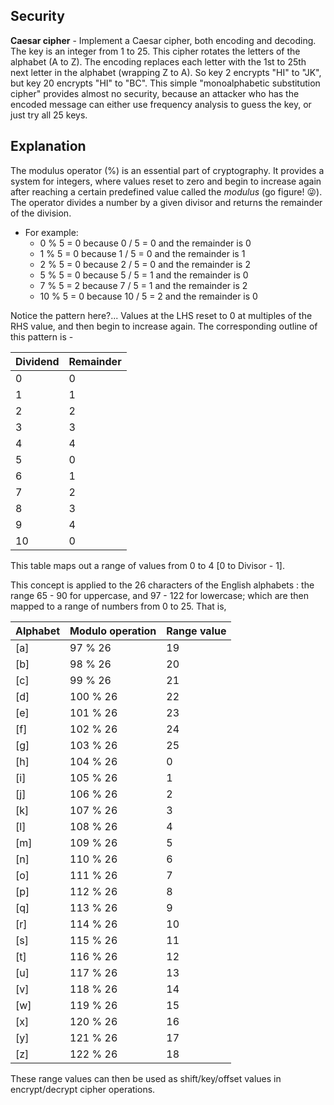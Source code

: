 Security
----------

**Caesar cipher** - Implement a Caesar cipher, both encoding and decoding. The key is an integer from 1 to 25. This cipher rotates the letters of the alphabet (A to Z). The encoding replaces each letter with the 1st to 25th next letter in the alphabet (wrapping Z to A). So key 2 encrypts "HI" to "JK", but key 20 encrypts "HI" to "BC". This simple "monoalphabetic substitution cipher" provides almost no security, because an attacker who has the encoded message can either use frequency analysis to guess the key, or just try all 25 keys.

Explanation
------------

The modulus operator \(%\) is an essential part of cryptography. It provides a system for integers, where
values reset to zero and begin to increase again after reaching a certain predefined value called the *modulus* \(go figure! :stuck_out_tongue_winking_eye:\). The operator divides a number by a given divisor and returns the remainder of the division.

* For example:
    * 0 % 5 = 0 because 0 / 5 = 0 and the remainder is 0
    * 1 % 5 = 0 because 1 / 5 = 0 and the remainder is 1
    * 2 % 5 = 0 because 2 / 5 = 0 and the remainder is 2
    * 5 % 5 = 0 because 5 / 5 = 1 and the remainder is 0
    * 7 % 5 = 2 because 7 / 5 = 1 and the remainder is 2
    * 10 % 5 = 0 because 10 / 5 = 2 and the remainder is 0

Notice the pattern here?... Values at the LHS reset to 0 at multiples of the RHS value, and then begin to
increase again. The corresponding outline of this pattern is -

Dividend | Remainder
-------- | ---------
0        |      0  
1        |      1  
2        |      2  
3        |      3  
4        |      4  
5        |      0  
6        |      1  
7        |      2  
8        |      3  
9        |      4  
10        |     0

This table maps out a range of values from 0 to 4 \[0 to Divisor \- 1\].

This concept is applied to the 26 characters of the English alphabets : the range 65 \- 90 for uppercase, and 97 \- 122 for lowercase; which are then mapped to a range of numbers from 0 to 25. That is,

Alphabet | Modulo operation | Range value
-------- | ---------------- | ------------
  \[a\]     |     97 % 26          |   19
   \[b\]    |     98 % 26          |   20
   \[c\]    |     99 % 26          |   21
   \[d\]    |    100 % 26          |   22
   \[e\]    |     101 % 26          |   23
   \[f\]    |     102 % 26          |   24
   \[g\]    |     103 % 26          |   25
   \[h\]    |     104 % 26          |   0
   \[i\]    |     105 % 26          |   1
   \[j\]    |     106 % 26          |   2
   \[k\]    |     107 % 26          |   3
   \[l\]    |     108 % 26          |   4
   \[m\]    |     109 % 26          |   5
   \[n\]    |     110 % 26          |   6
   \[o\]    |     111 % 26          |   7
   \[p\]    |     112 % 26          |   8
   \[q\]    |     113 % 26          |   9
   \[r\]    |     114 % 26          |   10
   \[s\]    |     115 % 26          |   11
   \[t\]    |     116 % 26          |   12
   \[u\]    |     117 % 26          |   13
   \[v\]    |     118 % 26          |   14
   \[w\]    |     119 % 26          |   15
   \[x\]    |     120 % 26          |   16
   \[y\]    |     121 % 26          |   17
   \[z\]    |     122 % 26          |   18

These range values can then be used as shift/key/offset values in encrypt/decrypt cipher operations.
